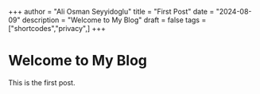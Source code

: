 +++
author = "Ali Osman Seyyidoglu"
title = "First Post"
date = "2024-08-09"
description = "Welcome to My Blog"
draft = false
tags = ["shortcodes","privacy",]
+++

# Welcome to My Blog

This is the first post.
